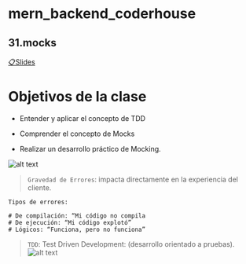 # mern_backend_coderhouse

## 31.mocks
[📋Slides](https://docs.google.com/presentation/d/1_xKBaFKOBvBmKOM4lTJCnX7G1Z8XujiF_9A4gdZ9qvM/edit#slide=id.g168c7ae2a2f_0_1)
# Objetivos de la clase

- Entender y aplicar el concepto de TDD

- Comprender el concepto de Mocks

- Realizar un desarrollo práctico de Mocking.

![alt text](image.png)

> `Gravedad de Errores`: impacta directamente en la experiencia del cliente.

`Tipos de errores: `
```
# De compilación: “Mi código no compila
# De ejecución: “Mi código explotó”
# Lógicos: “Funciona, pero no funciona”
```
> `TDD`:  Test Driven Development: (desarrollo orientado a pruebas). 
![alt text](image-1.png)